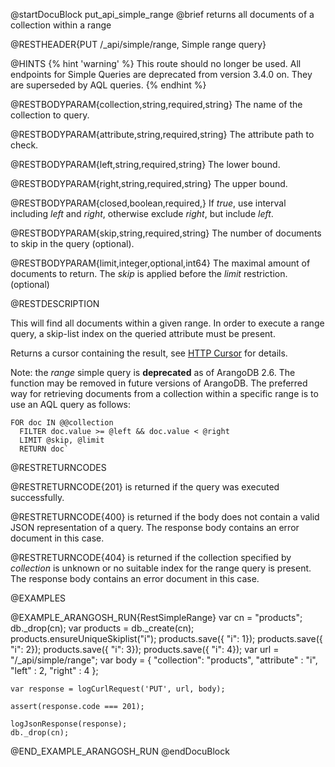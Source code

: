 
@startDocuBlock put_api_simple_range
@brief returns all documents of a collection within a range

@RESTHEADER{PUT /_api/simple/range, Simple range query}

@HINTS
{% hint 'warning' %}
This route should no longer be used.
All endpoints for Simple Queries are deprecated from version 3.4.0 on.
They are superseded by AQL queries.
{% endhint %}

@RESTBODYPARAM{collection,string,required,string}
The name of the collection to query.

@RESTBODYPARAM{attribute,string,required,string}
The attribute path to check.

@RESTBODYPARAM{left,string,required,string}
The lower bound.

@RESTBODYPARAM{right,string,required,string}
The upper bound.

@RESTBODYPARAM{closed,boolean,required,}
If *true*, use interval including *left* and *right*,
otherwise exclude *right*, but include *left*.

@RESTBODYPARAM{skip,string,required,string}
The number of documents to skip in the query (optional).

@RESTBODYPARAM{limit,integer,optional,int64}
The maximal amount of documents to return. The *skip*
is applied before the *limit* restriction. (optional)

@RESTDESCRIPTION

This will find all documents within a given range. In order to execute a
range query, a skip-list index on the queried attribute must be present.

Returns a cursor containing the result, see [HTTP Cursor](../AqlQueryCursor/README.md) for details.

Note: the *range* simple query is **deprecated** as of ArangoDB 2.6.
The function may be removed in future versions of ArangoDB. The preferred
way for retrieving documents from a collection within a specific range
is to use an AQL query as follows:

    FOR doc IN @@collection
      FILTER doc.value >= @left && doc.value < @right
      LIMIT @skip, @limit
      RETURN doc`

@RESTRETURNCODES

@RESTRETURNCODE{201}
is returned if the query was executed successfully.

@RESTRETURNCODE{400}
is returned if the body does not contain a valid JSON representation of a
query. The response body contains an error document in this case.

@RESTRETURNCODE{404}
is returned if the collection specified by *collection* is unknown or no
suitable index for the range query is present.  The response body contains
an error document in this case.

@EXAMPLES

@EXAMPLE_ARANGOSH_RUN{RestSimpleRange}
    var cn = "products";
    db._drop(cn);
    var products = db._create(cn);
    products.ensureUniqueSkiplist("i");
    products.save({ "i": 1});
    products.save({ "i": 2});
    products.save({ "i": 3});
    products.save({ "i": 4});
    var url = "/_api/simple/range";
    var body = { "collection": "products", "attribute" : "i", "left" : 2, "right" : 4 };

    var response = logCurlRequest('PUT', url, body);

    assert(response.code === 201);

    logJsonResponse(response);
    db._drop(cn);
@END_EXAMPLE_ARANGOSH_RUN
@endDocuBlock
